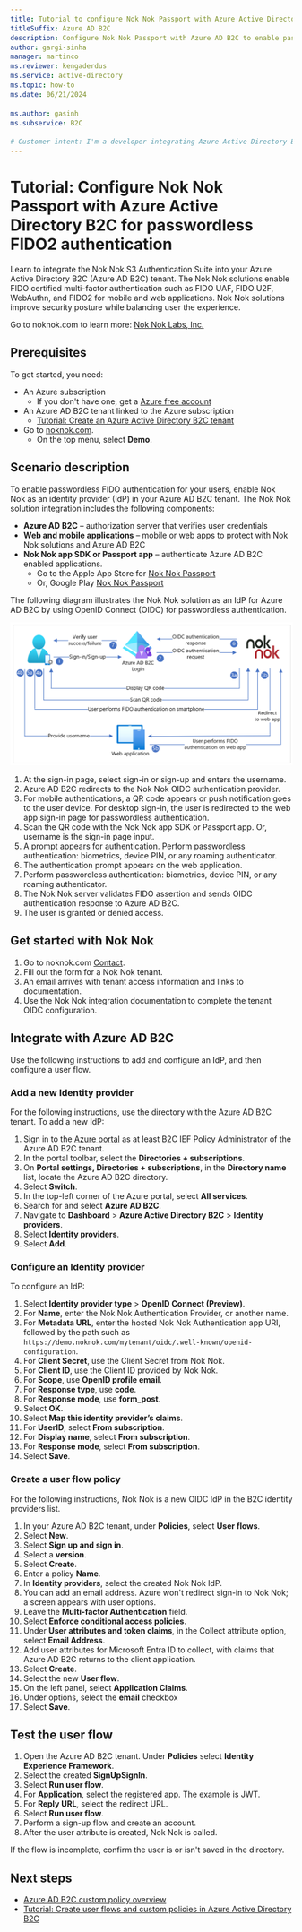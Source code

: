 ```yaml
---
title: Tutorial to configure Nok Nok Passport with Azure Active Directory B2C for passwordless FIDO2 authentication
titleSuffix: Azure AD B2C
description: Configure Nok Nok Passport with Azure AD B2C to enable passwordless FIDO2 authentication
author: gargi-sinha
manager: martinco
ms.reviewer: kengaderdus
ms.service: active-directory
ms.topic: how-to
ms.date: 06/21/2024

ms.author: gasinh
ms.subservice: B2C

# Customer intent: I'm a developer integrating Azure Active Directory B2C with a third-party authentication provider. I want to learn how to configure Nok Nok Passport as an identity provider (IdP) in Azure AD B2C. My goal is to enable passwordless FIDO authentication for my users.
---
```

# Tutorial: Configure Nok Nok Passport with Azure Active Directory B2C for passwordless FIDO2 authentication

Learn to integrate the Nok Nok S3 Authentication Suite into your Azure Active Directory B2C (Azure AD B2C) tenant. The Nok Nok solutions enable FIDO certified multi-factor authentication such as FIDO UAF, FIDO U2F, WebAuthn, and FIDO2 for mobile and web applications. Nok Nok solutions improve security posture while balancing user the experience.

Go to noknok.com to learn more: [Nok Nok Labs, Inc.](https://noknok.com/)

## Prerequisites

To get started, you need:

* An Azure subscription
  * If you don't have one, get a [Azure free account](https://azure.microsoft.com/free/)
* An Azure AD B2C tenant linked to the Azure subscription
  * [Tutorial: Create an Azure Active Directory B2C tenant](tutorial-create-tenant.md) 
* Go to [noknok.com](https://noknok.com/).
  * On the top menu, select **Demo**.

## Scenario description

To enable passwordless FIDO authentication for your users, enable Nok Nok as an identity provider (IdP) in your Azure AD B2C tenant. The Nok Nok solution integration includes the following components:

* **Azure AD B2C** – authorization server that verifies user credentials
* **Web and mobile applications** – mobile or web apps to protect with Nok Nok solutions and Azure AD B2C
* **Nok Nok app SDK or Passport app** – authenticate Azure AD B2C enabled applications. 
  * Go to the Apple App Store for [Nok Nok Passport](https://apps.apple.com/us/app/nok-nok-passport/id1050437340)
  * Or, Google Play [Nok Nok Passport](https://play.google.com/store/apps/details?id=com.noknok.android.passport2&hl=en&gl=US)

The following diagram illustrates the Nok Nok solution as an IdP for Azure AD B2C by using OpenID Connect (OIDC) for passwordless authentication.

   ![Diagram of Nok Nok as IdP for Azure AD B2C using OpenID Connect (OIDC) for passwordless authentication.](./media/partner-nok-nok/nok-nok-architecture-diagram.png)

1. At the sign-in page, select sign-in or sign-up and enters the username.
2. Azure AD B2C redirects to the Nok Nok OIDC authentication provider.
3. For mobile authentications, a QR code appears or push notification goes to the user device. For desktop sign-in, the user is redirected to the web app sign-in page for passwordless authentication.
4. Scan the QR code with the Nok Nok app SDK or Passport app. Or, username is the sign-in page input.
5. A prompt appears for authentication. Perform passwordless authentication: biometrics, device PIN, or any roaming authenticator.
6. The authentication prompt appears on the web application.
7. Perform passwordless authentication: biometrics, device PIN, or any roaming authenticator. 
8. The Nok Nok server validates FIDO assertion and sends OIDC authentication response to Azure AD B2C.
9. The user is granted or denied access.

## Get started with Nok Nok

1. Go to noknok.com [Contact](https://noknok.com/contact/). 
2. Fill out the form for a Nok Nok tenant. 
3. An email arrives with tenant access information and links to documentation. 
4. Use the Nok Nok integration documentation to complete the tenant OIDC configuration.

## Integrate with Azure AD B2C

Use the following instructions to add and configure an IdP, and then configure a user flow.

### Add a new Identity provider

For the following instructions, use the directory with the Azure AD B2C tenant. To add a new IdP:

1. Sign in to the [Azure portal](https://portal.azure.com/#home) as at least B2C IEF Policy Administrator of the Azure AD B2C tenant.
2. In the portal toolbar, select the **Directories + subscriptions**.
3. On **Portal settings, Directories + subscriptions**, in the **Directory name** list, locate the Azure AD B2C directory.
4. Select **Switch**.
5. In the top-left corner of the Azure portal, select **All services**.
6. Search for and select **Azure AD B2C**.
7. Navigate to **Dashboard** > **Azure Active Directory B2C** > **Identity providers**.
8. Select **Identity providers**.
9. Select **Add**.

### Configure an Identity provider 

To configure an IdP:

1. Select **Identity provider type** > **OpenID Connect (Preview)**.
2. For **Name**, enter the Nok Nok Authentication Provider, or another name.
3. For **Metadata URL**, enter the hosted Nok Nok Authentication app URI, followed by the path such as `https://demo.noknok.com/mytenant/oidc/.well-known/openid-configuration`.
4. For **Client Secret**, use the Client Secret from Nok Nok.
5. For **Client ID**, use the Client ID provided by Nok Nok.
6. For **Scope**, use **OpenID profile email**.
7. For **Response type**, use **code**.
8. For **Response mode**, use **form_post**.
9. Select **OK**.
10. Select **Map this identity provider’s claims**.
11. For **UserID**, select **From subscription**.
12. For **Display name**, select **From subscription**.
13. For **Response mode**, select **From subscription**. 
14. Select **Save**.

### Create a user flow policy

For the following instructions, Nok Nok is a new OIDC IdP in the B2C identity providers list.

1. In your Azure AD B2C tenant, under **Policies**, select **User flows**.
2. Select **New**.
3. Select **Sign up and sign in**.
4. Select a **version**.
5. Select **Create**.
6. Enter a policy **Name**.
7. In **Identity providers**, select the created Nok Nok IdP.
8. You can add an email address. Azure won't redirect sign-in to Nok Nok; a screen appears with user options.
9. Leave the **Multi-factor Authentication** field.
10. Select **Enforce conditional access policies**.
11. Under **User attributes and token claims**, in the Collect attribute option, select **Email Address**. 
12. Add user attributes for Microsoft Entra ID to collect, with claims that Azure AD B2C returns to the client application.
13. Select **Create**.
14. Select the new **User flow**.
15. On the left panel, select **Application Claims**. 
16. Under options, select the **email** checkbox
17. Select **Save**.

## Test the user flow

1. Open the Azure AD B2C tenant. Under **Policies** select **Identity Experience Framework**.
2. Select the created **SignUpSignIn**.
3. Select **Run user flow**.
4. For **Application**, select the registered app. The example is JWT.
5. For **Reply URL**, select the redirect URL.
6. Select **Run user flow**.
7. Perform a sign-up flow and create an account.
8. After the user attribute is created, Nok Nok is called.

If the flow is incomplete, confirm the user is or isn't saved in the directory.

## Next steps

* [Azure AD B2C custom policy overview](./custom-policy-overview.md)
* [Tutorial: Create user flows and custom policies in Azure Active Directory B2C](tutorial-create-user-flows.md?pivots=b2c-custom-policy)
